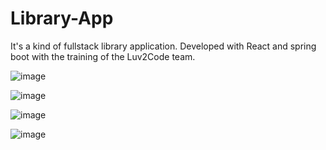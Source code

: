 # Library-App
It's a kind of fullstack library application. Developed with React and spring boot with the training of the Luv2Code team.

![image](https://github.com/user-attachments/assets/e17218d9-6a8a-4ff8-87e3-eebafdc8eed2)


![image](https://github.com/user-attachments/assets/b0cfb2ec-db5e-4c55-9f6e-0d3ebf645813)


![image](https://github.com/user-attachments/assets/8a3a5a9b-1a7b-4368-bc5c-d93eb3642b39)


![image](https://github.com/user-attachments/assets/d2413f1c-8f0a-4b8d-b950-932e7861270a)





